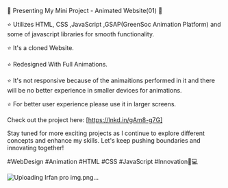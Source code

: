 🚀 Presenting My Mini Project - Animated Website(01) 🚀

⭐ Utilizes HTML, CSS ,JavaScript ,GSAP(GreenSoc Animation Platform) and some of javascript libraries for smooth functionality.

⭐ It's a cloned Website.

⭐ Redesigned With Full Animations.

⭐ It's not responsive because of the animaitions performed in it and there will be no better experience in smaller devices for animations.  

⭐ For better user experience please use it in larger screens.

Check out the project here: [https://lnkd.in/gAm8-g7G]

Stay tuned for more exciting projects as I continue to explore different concepts and enhance my skills. Let's keep pushing boundaries and innovating together!

#WebDesign #Animation #HTML #CSS #JavaScript #Innovation🚀💻

![Uploading Irfan pro img.png…]()
